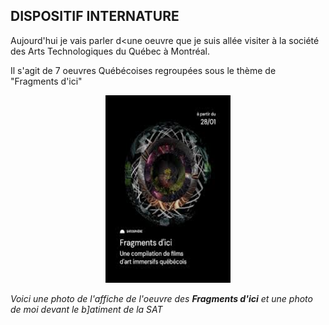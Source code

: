 ## DISPOSITIF INTERNATURE

Aujourd'hui je vais parler d<une oeuvre que je suis allée visiter à la société des Arts Technologiques du Québec à Montréal. 

Il s'agit de 7 oeuvres Québécoises regroupées sous le thème de "Fragments d'ici" 

<p align="center" width="100%">
<img src="./medias/couverture_fragments.jpg" width="200" height="300"/>

*Voici une photo de l'affiche de l'oeuvre des **Fragments d'ici** et une photo de moi devant le b]atiment de la SAT*
